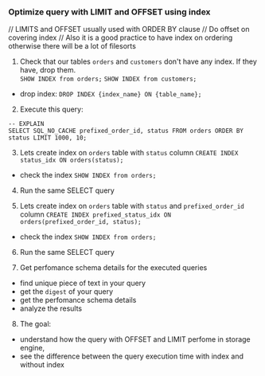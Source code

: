 ### Optimize query with LIMIT and OFFSET using index
// LIMITS and OFFSET usually used with ORDER BY clause
// Do offset on covering index
// Also it is a good practice to have index on ordering otherwise there will be a lot of filesorts

1. Check that our tables `orders` and `customers` don't have any index. If they have, drop them.   
 `SHOW INDEX from orders;`
 `SHOW INDEX from customers;`
 - drop index: 
 `DROP INDEX {index_name} ON {table_name};`

2. Execute this query:
```
-- EXPLAIN
SELECT SQL_NO_CACHE prefixed_order_id, status FROM orders ORDER BY status LIMIT 1000, 10;
```

3. Lets create index on `orders` table
 with `status` column 
 `CREATE INDEX status_idx ON orders(status);`
 - check the index
 `SHOW INDEX from orders;` 

4. Run the same SELECT query

5. Lets create index on `orders` table
 with `status` and `prefixed_order_id` column 
 `CREATE INDEX prefixed_status_idx ON orders(prefixed_order_id, status);`
 - check the index
 `SHOW INDEX from orders;` 

6. Run the same SELECT query

7. Get perfomance schema details for the executed queries
 - find unique piece of text in your query
 - get the `digest` of your query
 - get the perfomance schema details
 - analyze the results

8. The goal: 
 - understand how the query with OFFSET and LIMIT perfome in storage engine,
 - see the difference between the query execution time with index and without index